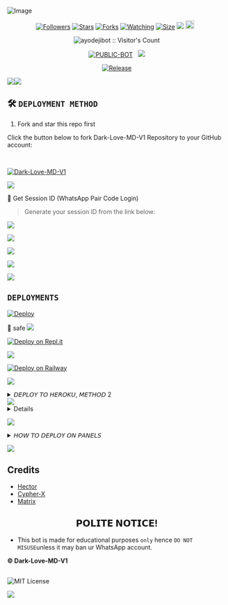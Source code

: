 ![Image](https://github.com/user-attachments/assets/d7e8d65d-cc39-41a4-9d79-05f4195dd786)



   

 <p align="center">
<a href="https://github.com/ayodejibot/followers"><img title="Followers" src="https://img.shields.io/github/followers/ayodejibot?color=purple&style=flat-square"></a>
<a href="https://github.com/ayodejibot/Dark-Love-MD-V1/stargazers/"><img title="Stars" src="https://img.shields.io/github/stars/ayodejibot/Dark-Love-MD-V1?color=blue&style=flat-square"></a>
<a href="https://github.com/ayodejibot/Dark-Love-MD-V1/network/members"><img title="Forks" src="https://img.shields.io/github/forks/ayodejibot/Dark-Love-MD-V1?color=blue&style=flat-square"></a>
<a href="https://github.com/ayodejibot/Dark-Love-MD-V1/watchers"><img title="Watching" src="https://img.shields.io/github/watchers/ayodejibot/Dark-Love-MD-V1?label=Watchers&color=blue&style=flat-square"></a>
<a href="https://github.com/ayodejibot/Dark-Love-MD-V1/"><img title="Size" src="https://img.shields.io/github/repo-size/ayodejibot/Dark-Love-MD-V1?style=flat-square&color=green"></a>
<a href="https://hits.seeyoufarm.com"><img src="https://hits.seeyoufarm.com/api/count/incr/badge.svg?url=https%3A%2F%2Fgithub.com%2Fayodejibot%2FDark-Love-MD-V1&count_bg=%2379C83D&title_bg=%23555555&icon=probot.svg&icon_color=%2300FF6D&title=hits&edge_flat=false"/></a>
<a href="https://github.com/ayodejibot/Dark-Love-MD-V1/graphs/commit-activity"><img height="20" src="https://img.shields.io/badge/Maintained%3F-yes-green.svg"></a>&nbsp;&nbsp;</a>
<p align="center"><img src="https://profile-counter.glitch.me/{Dark-Love-MD-V1}/count.svg" alt="ayodejibot :: Visitor's Count" old_src="https://profile-counter.glitch.me/{ayodejibot}/count.svg" /></p>
<p align="center">
<a href="https://github.com/ayodejibot/Dark-Love-MD-V1"AY TECH"><img title="PUBLIC-BOT" src="https://img.shields.io/static/v1?label=Language&message=English&style=flat-square&color=darkpink"></a> &nbsp;
  <img src="https://komarev.com/ghpvc/?username=Dark-Love-MD-V1 &label=VIEWS&style=flat-square&color=blue" />
</a>
<p align="center">
  <a href="https://github.com/ayodejibot/Dark-Love-MD-V1"><img title="Release" src="https://img.shields.io/badge/Release-beta%20v2.0-darkcyan.svg?style=for-the-badge&logo=appveyor" /></a>

<p align='center'>
    </p>
<a><img src='https://i.imgur.com/LyHic3i.gif'/></a><a><img src='https://i.imgur.com/LyHic3i.gif'/></a>

## 🛠️ `DEPLOYMENT METHOD `



1. Fork and star this repo first

Click the button below to fork Dark-Love-MD-V1 Repository to your GitHub account:

  <br>
    <p align="left">
  <a href="https://github.com/ayodejibot/Dark-Love-MD-V1/fork"><img title="Dark-Love-MD-V1" src="https://img.shields.io/badge/FORK-Dark-Love-MD-V1h?color=darkblue&style=for-the-badge&logo=stackshare"></a>

<a><img src='https://i.imgur.com/LyHic3i.gif'/>

🔑 Get Session ID (WhatsApp Pair Code Login)

> Generate your session ID from the link below:

<a><img src='https://i.imgur.com/LyHic3i.gif'/>

<p align="left">
  <a href="https://pair-xmd-kango.onrender.com/pair?">
    <img src="https://img.shields.io/badge/%F0%9F%9A%80%20FIRST%20PAIR%20CODE%20WEB-ffcc00?style=for-the-badge"/>
  </a>
</p>
<a><img src='https://i.imgur.com/LyHic3i.gif'/>


<p align="left">
  <a href="https://adiza-session.onrender.com?">
    <img src="https://img.shields.io/badge/%F0%9F%9A%80%20SECOND%20PAIR%20CODE%20WEB-ffcc00?style=for-the-badge"/>
  </a>
</p>
<a><img src='https://i.imgur.com/LyHic3i.gif'/>

## `DEPLOYMENTS`
  
[![Deploy](https://www.herokucdn.com/deploy/button.svg)](https://dashboard.heroku.com/new?template=https%3A%2F%2Fgithub.com%2FOfficialKango%2FKANGO-XMD) 

💯 safe
    <a><img src='https://i.imgur.com/LyHic3i.gif'/>


[![Deploy on Repl.it](https://repl.it/badge/github/quiec/whatsAlfa)](https://repl.it/github/OfficialKango/KANGO-XMD)

<a><img src='https://i.imgur.com/LyHic3i.gif'/>

[![Deploy on Railway](https://railway.com/button.svg)](https://railway.com/template/_RsRny?referralCode=wvGQ0H)

<a><img src='https://i.imgur.com/LyHic3i.gif'/>

<details>
<summary>𝘋𝘌𝘗𝘓𝘖𝘠 𝘛𝘖 𝘏𝘌𝘙𝘖𝘒𝘜, 𝘔𝘌𝘛𝘏𝘖𝘋 2</summary>
 
* `Fork` Dark-Love-MD-V1 Repository or `sync` if you had forked.
* `Link` to your WhatsApp using Server 1, 2 or 3
* Incase you use Server 2, paste the session id on settings.js @SESSION_ID
* If you used Server 3, upload the `creds.json` received in the `session` folder.
* Alternatively; you can open the `creds.json` using `Mt manager` or `treb edit` and copy everything and paste at `creds.json` on the `session` folder.
* Go to `src>data>role>owner.json` and enter your number.
* Edit your details at `settings.js` (Optional).
* Create an `heroku` account if you don't have.
* Then choose create new app
* Enter your app name and Create.
* Connect with your GitHub account.
* Search Dark-Love-MD-V1, and connect.
* Press deploy and wait for a few minutes.
* Enjoy.
</details>
<a><img src='https://i.imgur.com/LyHic3i.gif'/>

<details>
<summary>𝘔𝘖𝘙𝘌 𝘋𝘌𝘗𝘓𝘖𝘠𝘔𝘌𝘕𝘛𝘚</summary>
 
 **• 2 𝗛𝗢𝗦𝗧 𝗢𝗡 𝗗𝗜𝗦𝗖𝗢𝗥𝗗 /PANEL**
<br>
> Click below to download the bot file :
<p align="left">
<a href="https://github.com/ayodejibot/Dark-Love-MD-V1/archive/refs/heads/main.zip"><img src="https://img.shields.io/badge/DOWNLOAD%20FILES-green" alt="Rainhost Files" width="150"></a>
<br>
<a><img src='https://i.imgur.com/LyHic3i.gif'/>
  
> Click below to deploy on Katabump :
<p align="left">
  <a href="https://dashboard.katabump.com/welcome/#14aeb2">
    <img src="https://img.shields.io/badge/Deploy%20to%20Katabump-Hosting-6962a6?style=for-the-badge&logo=katabump&logoColor=red"/>
  </a>
<br>
<a><img src='https://i.imgur.com/LyHic3i.gif'/>
  
> Click below to deploy on Bot-Hosting :
<p align="left">
  <a href="https://bot-hosting.net/?aff=1375196409845776464">
    <img src="https://img.shields.io/badge/Deploy%20to%20Bot-hosting-9772a6?style=for-the-badge&logo=bothosting&logoColor=white"/>
  </a>
</p>

<a><img src='https://i.imgur.com/LyHic3i.gif'/>

 </a>

</details>

<a><img src='https://i.imgur.com/LyHic3i.gif'/>

<details>
<summary>𝘏𝘖𝘞 𝘛𝘖 𝘋𝘌𝘗𝘓𝘖𝘠 𝘖𝘕 𝘗𝘈𝘕𝘌𝘓𝘚</summary>
 
1. `Fork` the Repository.
2. If already forked then `sync` fork repository.
3. Click on the green `Code` button and click `download as zip`.
4. `Upload` the script zip file to your `panel`.
5. `Unarchieve` the uploaded zip file.
6. Open the `unarchieved folder` and `move` all files to container by typing (`../`)
7. Now go to `console` and `start` bot.
8. Wait for `5-10 mins` to enter your number.
9. Enter your number when requested to get the pair code.
10. Enter pair code in link devices in whatsapp.
11. Deployment successful.
</details>
 
<a><img src='https://i.imgur.com/LyHic3i.gif'/>


## Credits

- [Hector](https://github.com/OfficialKango)
- [Cypher-X](https://github.com/Dark-Xploit) 
- [Matrix](https://github.com/Matri199)

##
<h2 align="center">  𝗣𝗢𝗟𝗜𝗧𝗘 𝗡𝗢𝗧𝗜𝗖𝗘!
</h2>

- This bot is made for educational purposes `only` hence `DO NOT MISUSE`unless it may ban ur WhatsApp account.

**© Dark-Love-MD-V1**
##
![MIT License](https://img.shields.io/badge/License-green.svg)


<a><img src='https://i.imgur.com/LyHic3i.gif'/>
